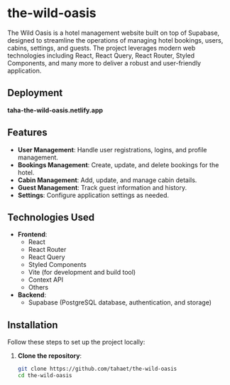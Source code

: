 # the-wild-oasis

The Wild Oasis is a hotel management website built on top of Supabase, designed to streamline the operations of managing hotel bookings, users, cabins, settings, and guests. The project leverages modern web technologies including React, React Query, React Router, Styled Components, and many more to deliver a robust and user-friendly application.

## Deployment 
**taha-the-wild-oasis.netlify.app**

## Features

- **User Management**: Handle user registrations, logins, and profile management.
- **Bookings Management**: Create, update, and delete bookings for the hotel.
- **Cabin Management**: Add, update, and manage cabin details.
- **Guest Management**: Track guest information and history.
- **Settings**: Configure application settings as needed.

## Technologies Used

- **Frontend**:
  - React
  - React Router
  - React Query
  - Styled Components
  - Vite (for development and build tool)
  - Context API
  - Others
- **Backend**:
  - Supabase (PostgreSQL database, authentication, and storage)

## Installation

Follow these steps to set up the project locally:

1. **Clone the repository**:
   ```bash
   git clone https://github.com/tahaet/the-wild-oasis
   cd the-wild-oasis
